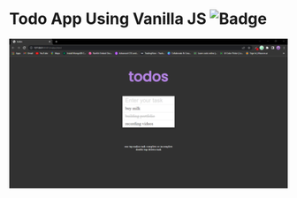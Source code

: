 # Todo App Using Vanilla JS ![Badge](https://img.shields.io/badge/Todo-vanilla%20js-yellow)
![Screenshot](todo_sc.PNG)